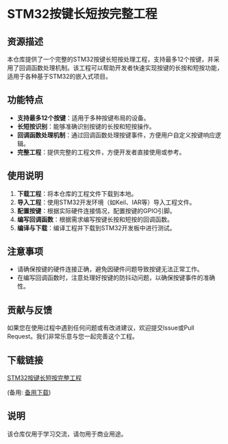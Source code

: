 # STM32按键长短按完整工程

## 资源描述

本仓库提供了一个完整的STM32按键长短按处理工程，支持最多12个按键，并采用了回调函数处理机制。该工程可以帮助开发者快速实现按键的长按和短按功能，适用于各种基于STM32的嵌入式项目。

## 功能特点

- **支持最多12个按键**：适用于多种按键布局的设备。
- **长短按识别**：能够准确识别按键的长按和短按操作。
- **回调函数处理机制**：通过回调函数处理按键事件，方便用户自定义按键响应逻辑。
- **完整工程**：提供完整的工程文件，方便开发者直接使用或参考。

## 使用说明

1. **下载工程**：将本仓库的工程文件下载到本地。
2. **导入工程**：使用STM32开发环境（如Keil、IAR等）导入工程文件。
3. **配置按键**：根据实际硬件连接情况，配置按键的GPIO引脚。
4. **编写回调函数**：根据需求编写按键长按和短按的回调函数。
5. **编译与下载**：编译工程并下载到STM32开发板中进行测试。

## 注意事项

- 请确保按键的硬件连接正确，避免因硬件问题导致按键无法正常工作。
- 在编写回调函数时，注意处理好按键的防抖动问题，以确保按键事件的准确性。

## 贡献与反馈

如果您在使用过程中遇到任何问题或有改进建议，欢迎提交Issue或Pull Request。我们非常乐意与您一起完善这个工程。

## 下载链接
[STM32按键长短按完整工程](https://pan.quark.cn/s/7ff5ea2c40a7) 

(备用: [备用下载](https://pan.baidu.com/s/16Mgteu_xiQxfMJbKRnYvSQ?pwd=1234))

## 说明

该仓库仅用于学习交流，请勿用于商业用途。
